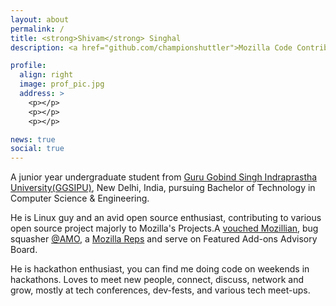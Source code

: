 ```yaml
---
layout: about
permalink: /
title: <strong>Shivam</strong> Singhal
description: <a href="github.com/championshuttler">Mozilla Code Contributor</a>.Software Developer.

profile:
  align: right
  image: prof_pic.jpg
  address: >
    <p></p>
    <p></p>
    <p></p>

news: true
social: true
---
```


A junior year undergraduate student from [Guru Gobind Singh Indraprastha University(GGSIPU)](http://ipu.ac.in/), New Delhi, India, pursuing Bachelor of Technology in Computer Science & Engineering.

He is Linux guy and an avid open source enthusiast, contributing to various open source project majorly to Mozilla's Projects.A [vouched Mozillian](https://mozillians.org/u/championshuttler/), bug squasher [@AMO](addons.mozilla.org), a [Mozilla Reps](https://reps.mozilla.org/u/championshuttler/) and serve on Featured Add-ons Advisory Board.

He is hackathon enthusiast, you can find me doing code on weekends in hackathons. Loves to meet new people, connect, discuss, network and grow, mostly at tech conferences, dev-fests, and various tech meet-ups.


